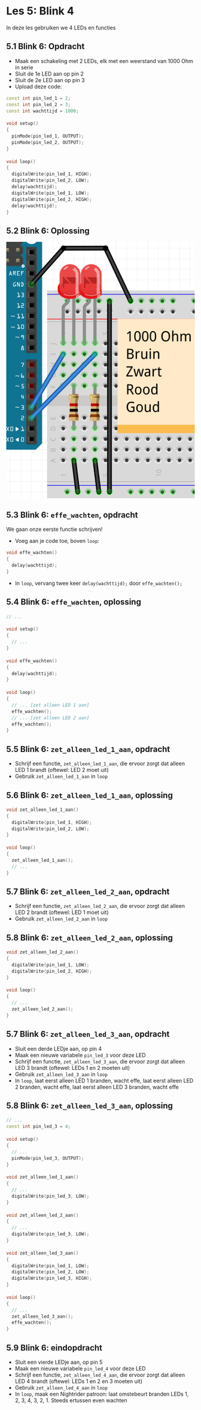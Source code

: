 # Les 5: Blink 4

In deze les gebruiken we 4 LEDs en functies

## 5.1 Blink 6: Opdracht

 * Maak een schakeling met 2 LEDs, elk met een weerstand van 1000 Ohm in serie
 * Sluit de 1e LED aan op pin 2
 * Sluit de 2e LED aan op pin 3
 * Upload deze code:

```c++
const int pin_led_1 = 2;
const int pin_led_2 = 3;
const int wachttijd = 1000;

void setup()
{
  pinMode(pin_led_1, OUTPUT);
  pinMode(pin_led_2, OUTPUT);
}

void loop()
{
  digitalWrite(pin_led_1, HIGH);
  digitalWrite(pin_led_2, LOW);
  delay(wachttijd);
  digitalWrite(pin_led_1, LOW);
  digitalWrite(pin_led_2, HIGH);
  delay(wachttijd);
}
```

## 5.2 Blink 6: Oplossing

![5.2 Blink 6: Oplossing](5_2.png)

## 5.3 Blink 6: `effe_wachten`, opdracht

We gaan onze eerste functie schrijven!

 * Voeg aan je code toe, boven `loop`:

```c++
void effe_wachten()
{
  delay(wachttijd);
}
```

 * In `loop`, vervang twee keer `delay(wachttijd);` door `effe_wachten();`

## 5.4 Blink 6: `effe_wachten`, oplossing

```c++
// ...

void setup()
{
  // ...
}

void effe_wachten()
{
  delay(wachttijd);
}

void loop()
{
  // ... [zet alleen LED 1 aan]
  effe_wachten();
  // ... [zet alleen LED 2 aan]
  effe_wachten();
}
```

## 5.5 Blink 6: `zet_alleen_led_1_aan`, opdracht

 * Schrijf een functie, `zet_alleen_led_1_aan`,
   die ervoor zorgt dat alleen LED 1 brandt (oftewel:
   LED 2 moet uit)
 * Gebruik `zet_alleen_led_1_aan` in `loop`

## 5.6 Blink 6: `zet_alleen_led_1_aan`, oplossing

```c++
void zet_alleen_led_1_aan()
{
  digitalWrite(pin_led_1, HIGH);
  digitalWrite(pin_led_2, LOW);
}

void loop()
{
  zet_alleen_led_1_aan();
  // ...
}
```

## 5.7 Blink 6: `zet_alleen_led_2_aan`, opdracht

 * Schrijf een functie, `zet_alleen_led_2_aan`,
   die ervoor zorgt dat alleen LED 2 brandt (oftewel:
   LED 1 moet uit)
 * Gebruik `zet_alleen_led_2_aan` in `loop`

## 5.8 Blink 6: `zet_alleen_led_2_aan`, oplossing

```c++
void zet_alleen_led_2_aan()
{
  digitalWrite(pin_led_1, LOW);
  digitalWrite(pin_led_2, HIGH);
}

void loop()
{
  // ...
  zet_alleen_led_2_aan();
}
```

## 5.7 Blink 6: `zet_alleen_led_3_aan`, opdracht

 * Sluit een derde LEDje aan, op pin 4
 * Maak een nieuwe variabele `pin_led_3` voor deze LED
 * Schrijf een functie, `zet_alleen_led_3_aan`,
   die ervoor zorgt dat alleen LED 3 brandt (oftewel:
   LEDs 1 en 2 moeten uit)
 * Gebruik `zet_alleen_led_3_aan` in `loop`
 * In `loop`, laat eerst alleen LED 1 branden, wacht effe, 
   laat eerst alleen LED 2 branden, wacht effe, 
   laat eerst alleen LED 3 branden, wacht effe


## 5.8 Blink 6: `zet_alleen_led_3_aan`, oplossing

```c++
// ...
const int pin_led_3 = 4;

void setup()
{
  // ...
  pinMode(pin_led_3, OUTPUT);
}

void zet_alleen_led_1_aan()
{
  // ...
  digitalWrite(pin_led_3, LOW);
}

void zet_alleen_led_2_aan()
{
  // ...
  digitalWrite(pin_led_3, LOW);
}

void zet_alleen_led_3_aan()
{
  digitalWrite(pin_led_1, LOW);
  digitalWrite(pin_led_2, LOW);
  digitalWrite(pin_led_3, HIGH);
}

void loop()
{
  // ...
  zet_alleen_led_3_aan();
  effe_wachten();
}
```

## 5.9 Blink 6: eindopdracht

 * Sluit een vierde LEDje aan, op pin 5
 * Maak een nieuwe variabele `pin_led_4` voor deze LED
 * Schrijf een functie, `zet_alleen_led_4_aan`,
   die ervoor zorgt dat alleen LED 4 brandt (oftewel:
   LEDs 1 en 2 en 3 moeten uit)
 * Gebruik `zet_alleen_led_4_aan` in `loop`
 * In `loop`, maak een Nightrider patroon: laat omstebeurt branden
   LEDs 1, 2, 3, 4, 3, 2, 1. Steeds ertussen even wachten


